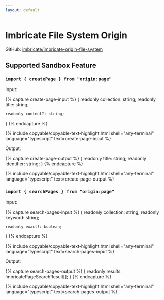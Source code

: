 ```yaml
---
layout: default
---
```


# Imbricate File System Origin

GitHub: [imbricate/imbricate-origin-file-system](https://github.com/imbricate/imbricate-origin-file-system)

## Supported Sandbox Feature

### `import { createPage } from "origin:page"`

Input:

{% capture create-page-input %}
{
    readonly collection: string;
    readonly title: string;

    readonly content?: string;
}
{% endcapture %}

{% include copyable/copyable-text-highlight.html
    shell="any-terminal"
    language="typescript"
    text=create-page-input
%}

Output:

{% capture create-page-output %}
{
    readonly title: string;
    readonly identifier: string;
}
{% endcapture %}

{% include copyable/copyable-text-highlight.html
    shell="any-terminal"
    language="typescript"
    text=create-page-output
%}

### `import { searchPages } from "origin:page"`

Input:

{% capture search-pages-input %}
{
    readonly collection: string;
    readonly keyword: string;

    readonly exact?: boolean;
}
{% endcapture %}

{% include copyable/copyable-text-highlight.html
    shell="any-terminal"
    language="typescript"
    text=search-pages-input
%}

Output:

{% capture search-pages-output %}
{
    readonly results: ImbricatePageSearchResult[];
}
{% endcapture %}

{% include copyable/copyable-text-highlight.html
    shell="any-terminal"
    language="typescript"
    text=search-pages-output
%}
